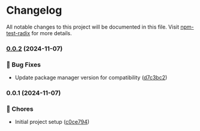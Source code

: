 # Changelog

All notable changes to this project will be documented in this file. Visit [npm-test-radix](https://github.com/alisamar/npm-test-radix) for more details.
### [0.0.2](https://github.com/alisamar/npm-test-radix/compare/0.0.1...0.0.2) (2024-11-07)


### 🐛 Bug Fixes

* Update package manager version for compatibility ([d7c3bc2](https://github.com/alisamar/npm-test-radix/commit/d7c3bc26d28b37c81bedd959c74fdd79b5aca003))

### 0.0.1 (2024-11-07)


### 🚚 Chores

* Initial project setup ([c0ce794](https://github.com/alisamar/npm-test-radix/commit/c0ce794c08eb488ecba5965707158bc6e9465e58))
